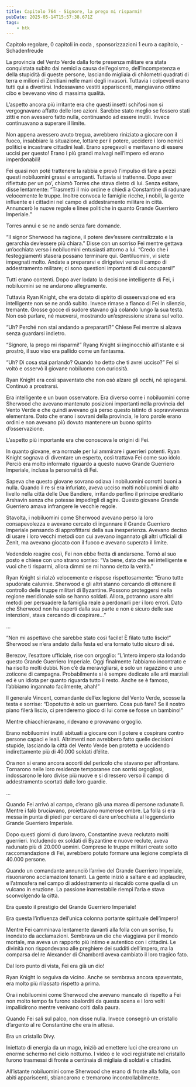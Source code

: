 ```yaml
---
title: Capitolo 764 - Signore, la prego mi risparmi!
pubDate: 2025-05-14T15:57:38.671Z
tags:
    - htk
---
```



Capitolo regolare,
0 capitoli in coda ,
sponsorizzazioni 1 euro a capitolo,
-Schadenfreude


La provincia del Vento Verde dalla forte presenza militare era stata conquistata subito dai nemici a causa dell’egoismo, dell’incompetenza e della stupidità di queste persone, lasciando migliaia di chilometri quadrati di terra e milioni di Zenitiani nelle mani degli invasori.
Tuttavia i colpevoli erano tutti qui a divertirsi. Indossavano vestiti appariscenti, mangiavano ottimo cibo e bevevano vino di massima qualità.


L’aspetto ancora più irritante era che questi insetti schifosi non si vergognavano affatto delle loro azioni. Sarebbe stato meglio se fossero stati zitti e non avessero fatto nulla, continuando ad essere inutili. Invece continuavano a superare il limite.


Non appena avessero avuto tregua, avrebbero riniziato a giocare con il fuoco, insabbiare la situazione, lottare per il potere, uccidere i loro nemici politici e incastrare cittadini leali. Erano spregevoli e meritavano di essere uccisi per questo! Erano i più grandi malvagi nell’impero ed erano imperdonabili!


Fei quasi non poté trattenere la rabbia e provò l’impulso di fare a pezzi questi nobiluomini grassi e arroganti. Tuttavia si trattenne. Dopo aver riflettuto per un po’, chiamò Torres che stava dietro di lui. Senza esitare, disse lentamente: “Trasmetti il mio ordine e chiedi a Constantine di radunare velocemente le truppe. Inoltre convoca le famiglie ricche, i nobili, la gente influente e i cittadini nel campo di addestramento militare in città. Annuncerò le nuove regole e linee politiche in quanto Grande Guerriero Imperiale.”


Torres annuì e se ne andò senza fare domande.

“Il signor Sherwood ha ragione, il potere dev’essere centralizzato e la gerarchia dev’essere più chiara.” Disse con un sorriso Fei mentre gettava un’occhiata verso i nobiluomini entusiasti attorno a lui. “Credo che i festeggiamenti stasera possano terminare qui. Gentiluomini, vi siete impegnati molto. Andate a prepararvi e dirigetevi verso il campo di addestramento militare; ci sono questioni importanti di cui occuparsi!”


Tutti erano contenti. Dopo aver lodato la decisione intelligente di Fei, i nobiluomini se ne andarono allegramente.


Tuttavia Ryan Knight, che era dotato di spirito di osseervazione ed era intelligente non se ne andò subito. Invece rimase a fianco di Fei in silenzio, tremante. Grosse gocce di sudore stavano già colando lungo la sua testa. Non osò parlare, né muoversi, mostrando un’espressione strana sul volto.


“Uh? Perché non stai andando a prepararti?” Chiese Fei mentre si alzava senza guardarsi indietro.

“Signore, la prego mi risparmi!” Ryang Knight si inginocchiò all’istante e si prostrò, il suo viso era pallido come un fantasma.


“Uh? Di cosa stai parlando? Quando ho detto che ti avrei ucciso?” Fei si voltò e osservò il giovane nobiluomo con curiosità.

Ryan Knight era così spaventato che non osò alzare gli occhi, né spiegarsi. Continuò a prostrarsi.

Era intelligente e un buon osservatore. Era diverso come i nobiluomini come Sherwood che avevano mantenuto posizioni importanti nella provincia del Vento Verde e che quindi avevano già perso questo istinto di sopravvivenza elementare. Dato che erano i sovrani della provincia, le loro parole erano ordini e non avevano più dovuto mantenere un buono spirito d’osservazione.


L’aspetto più importante era che conosceva le origini di Fei.


In quanto giovane, era normale per lui ammirare i guerrieri potenti. Ryan Knight sognava di diventare un esperto, così trattava Fei come suo idolo. Perciò era molto informato riguardo a questo nuovo Grande Guerriero Imperiale, inclusa la personalità di Fei.


Sapeva che questo giovane sovrano odiava i nobiluomini corrotti buoni a nulla. Quando il re si era infuriato, aveva ucciso molti nobiluomini di alto livello nella città delle Due Bandiere, irritando perfino il principe ereditario Arshavin senza che potesse impedirgli di agire. Questo giovane Grande Guerriero amava infrangere le vecchie regole.


Stavolta, i nobiluomini come Sherwood avevano perso la loro consapevolezza e avevano cercato di ingannare il Grande Guerriero Imperiale pensando di approfittarsi della sua inesperienza. Avevano deciso di usare i loro vecchi metodi con cui avevano ingannato gli altri ufficiali di Zenit, ma avevano giocato con il fuoco e avevano superato il limite.


Vedendolo reagire così, Fei non ebbe fretta di andarsene. Tornò al suo posto e chiese con uno strano sorriso: “Va bene, dato che sei intelligente e vuoi che ti risparmi, allora dimmi se mi hanno detto la verità.”


Ryan Knight si rialzò velocemente e rispose rispettosamente: “Erano tutte spudorate calunnie. Sherwood e gli altri stanno cercando di ottenere il controllo delle truppe militari di Byzantine. Possono proteggersi nella regione meridionale solo se hanno soldati. Allora, potranno usare altri metodi per persuadere la famiglia reale a perdonarli per i loro errori. Dato che Sherwood non ha esperti dalla sua parte e non è sicuro delle sue intenzioni, stava cercando di cospirare…”


…


“Non mi aspettavo che sarebbe stato così facile! È filato tutto liscio!” Sherwood se n’era andato dalla festa ed era tornato tutto sicuro di sé.


Berezov, l’esattore ufficiale, rise con orgoglio: “L’intero impero sta lodando questo Grande Guerriero Imperiale. Oggi finalmente l’abbiamo incontrato e ha risolto molti dubbi. Non c’è da meravigliarsi, è solo un ragazzino e uno zoticone di campagna. Probabilmente si è sempre dedicato alle arti marziali ed è un idiota per quanto riguarda tutto il resto. Anche se è famoso, l’abbiamo ingannato facilmente, ahah!”


Il generale Vincent, comandante dell’ex legione del Vento Verde, scosse la testa e sorrise: “Dopotutto è solo un guerriero. Cosa può fare? Se il nostro piano filerà liscio, ci prenderemo gioco di lui come se fosse un bambino!”


Mentre chiacchieravano, ridevano e provavano orgoglio.


Erano nobiluomini inutili abituati a giocare con il potere e cospirare contro persone capaci e leali. Altrimenti non avrebbero fatto quelle decisioni stupide, lasciando la città del Vento Verde ben protetta e uccidendo indirettamente più di 40.000 soldati d’élite.


Ora non si erano ancora accorti del pericolo che stavano per affrontare. Tornarono nelle loro residenze temporanee con sorrisi orgogliosi, indossarono le loro divise più nuove e si diressero verso il campo di addestramento scortati dalle loro guardie.


…


Quando Fei arrivò al campo, c’erano già una marea di persone radunate lì. Mentre i falò bruciavano, proiettavano numerose ombre. La folla si era messa in punta di piedi per cercare di dare un’occhiata al leggendario Grande Guerriero Imperiale.


Dopo questi giorni di duro lavoro, Constantine aveva reclutato molti guerrieri. Includendo ex soldati di Byzantine e nuove reclute, aveva radunato più di 20.000 uomini. Comprese le truppe militari create sotto raccomandazione di Fei, avrebbero potuto formare una legione completa di 40.000 persone.


Quando un comandante annunciò l’arrivo del Grande Guerriero Imperiale, risuonarono acclamazioni tonanti. La gente iniziò a saltare e ad applaudire, e l’atmosfera nel campo di addestramento si riscaldò come quella di un vulcano in eruzione. La passione inarrestabile riempì l’aria e stava sconvolgendo la città.

Era questo il prestigio del Grande Guerriero Imperiale!


Era questa l’influenza dell’unica colonna portante spirituale dell’impero!


Mentre Fei camminava lentamente davanti alla folla con un sorriso, fu inondato da acclamazioni. Sembrava un dio che viaggiava per il mondo mortale, ma aveva un rapporto più intimo e autentico con i cittadini. Le divinità non rispondevano alle preghiere dei sudditi dell’impero, ma la comparsa del re Alexander di Chambord aveva cambiato il loro tragico fato.


Dal loro punto di vista, Fei era già un dio!


Ryan Knight lo seguiva da vicino. Anche se sembrava ancora spaventato, era molto più rilassato rispetto a prima.


Ora i nobiluomini come Sherwood che avevano mancato di rispetto a Fei non molto tempo fa furono sbalorditi da questa scena e i loro volti impallidirono mentre venivano colti dalla paura.


Quando Fei salì sul palco, non disse nulla. Invece consegnò un cristallo d’argento al re Constantine che era in attesa.

Era un cristallo Divy.


Iniettato di energia da un mago, iniziò ad emettere luci che crearono un enorme schermo nel cielo notturno. I video e le voci registrate nel cristallo furono trasmessi di fronte a centinaia di migliaia di soldati e cittadini.


All’istante nobiluomini come Sherwood che erano di fronte alla folla, con abiti appariscenti, sbiancarono e tremarono incontrollabilmente.

